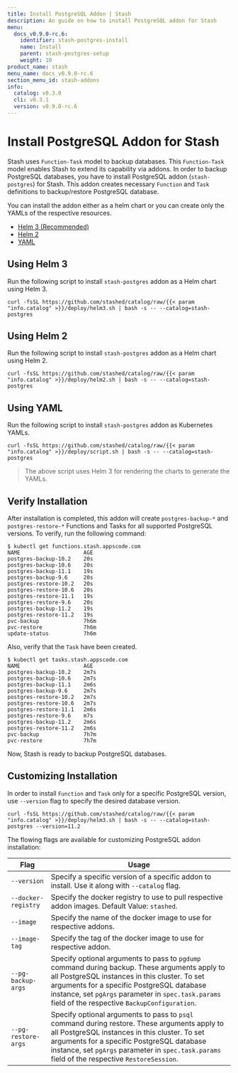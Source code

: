 ```yaml
---
title: Install PostgreSQL Addon | Stash
description: An guide on how to install PostgreSQL addon for Stash
menu:
  docs_v0.9.0-rc.6:
    identifier: stash-postgres-install
    name: Install
    parent: stash-postgres-setup
    weight: 10
product_name: stash
menu_name: docs_v0.9.0-rc.6
section_menu_id: stash-addons
info:
  catalog: v0.3.0
  cli: v0.3.1
  version: v0.9.0-rc.6
---
```


# Install PostgreSQL Addon for Stash

Stash uses `Function-Task` model to backup databases. This `Function-Task` model enables Stash to extend its capability via addons. In order to backup PostgreSQL databases, you have to install PostgreSQL addon (`stash-postgres`) for Stash. This addon creates necessary `Function` and `Task` definitions to backup/restore PostgreSQL database.

You can install the addon either as a helm chart or you can create only the YAMLs of the respective resources.

<ul class="nav nav-tabs" id="installerTab" role="tablist">
  <li class="nav-item">
    <a class="nav-link active" id="helm3-tab" data-toggle="tab" href="#helm3" role="tab" aria-controls="helm3" aria-selected="true">Helm 3 (Recommended)</a>
  </li>
  <li class="nav-item">
    <a class="nav-link" id="helm2-tab" data-toggle="tab" href="#helm2" role="tab" aria-controls="helm2" aria-selected="false">Helm 2</a>
  </li>
  <li class="nav-item">
    <a class="nav-link" id="script-tab" data-toggle="tab" href="#script" role="tab" aria-controls="script" aria-selected="false">YAML</a>
  </li>
</ul>
<div class="tab-content" id="installerTabContent">
  <div class="tab-pane fade show active" id="helm3" role="tabpanel" aria-labelledby="helm3-tab">

## Using Helm 3

Run the following script to install `stash-postgres` addon as a Helm chart using Helm 3.

```console
curl -fsSL https://github.com/stashed/catalog/raw/{{< param "info.catalog" >}}/deploy/helm3.sh | bash -s -- --catalog=stash-postgres
```

</div>
<div class="tab-pane fade" id="helm2" role="tabpanel" aria-labelledby="helm2-tab">

## Using Helm 2

Run the following script to install `stash-postgres` addon as a Helm chart using Helm 2.

```console
curl -fsSL https://github.com/stashed/catalog/raw/{{< param "info.catalog" >}}/deploy/helm2.sh | bash -s -- --catalog=stash-postgres
```

</div>
<div class="tab-pane fade" id="script" role="tabpanel" aria-labelledby="script-tab">

## Using YAML

Run the following script to install `stash-postgres` addon as Kubernetes YAMLs.

```console
curl -fsSL https://github.com/stashed/catalog/raw/{{< param "info.catalog" >}}/deploy/script.sh | bash -s -- --catalog=stash-postgres
```

>The above script uses Helm 3 for rendering the charts to generate the YAMLs.

</div>
</div>

## Verify Installation

After installation is completed, this addon will create `postgres-backup-*` and `postgres-restore-*` Functions and Tasks for all supported PostgreSQL versions. To verify, run the following command:

```console
$ kubectl get functions.stash.appscode.com
NAME                    AGE
postgres-backup-10.2    20s
postgres-backup-10.6    20s
postgres-backup-11.1    19s
postgres-backup-9.6     20s
postgres-restore-10.2   20s
postgres-restore-10.6   20s
postgres-restore-11.1   19s
postgres-restore-9.6    20s
postgres-backup-11.2    19s
postgres-restore-11.2   19s
pvc-backup              7h6m
pvc-restore             7h6m
update-status           7h6m
```

Also, verify that the `Task` have been created.

```console
$ kubectl get tasks.stash.appscode.com
NAME                    AGE
postgres-backup-10.2    2m7s
postgres-backup-10.6    2m7s
postgres-backup-11.1    2m6s
postgres-backup-9.6     2m7s
postgres-restore-10.2   2m7s
postgres-restore-10.6   2m7s
postgres-restore-11.1   2m6s
postgres-restore-9.6    m7s
postgres-backup-11.2    2m6s
postgres-restore-11.2   2m6s
pvc-backup              7h7m
pvc-restore             7h7m
```

Now, Stash is ready to backup PostgreSQL databases.

## Customizing Installation

In order to install `Function` and `Task` only for a specific PostgreSQL version, use `--version` flag to specify the desired database version.

```console
curl -fsSL https://github.com/stashed/catalog/raw/{{< param "info.catalog" >}}/deploy/helm3.sh | bash -s -- --catalog=stash-postgres --version=11.2
```

The flowing flags are available for customizing PostgreSQL addon installation:

| Flag                | Usage                                                                                                                                                                                                                                                                                              |
| ------------------- | -------------------------------------------------------------------------------------------------------------------------------------------------------------------------------------------------------------------------------------------------------------------------------------------------- |
| `--version`         | Specify a specific version of a specific addon to install. Use it along with `--catalog` flag.                                                                                                                                                                                                     |
| `--docker-registry` | Specify the docker registry to use to pull respective addon images. Default Value: `stashed`.                                                                                                                                                                                                      |
| `--image`           | Specify the name of the docker image to use for respective addons.                                                                                                                                                                                                                                 |
| `--image-tag`       | Specify the tag of the docker image to use for respective addon.                                                                                                                                                                                                                                   |
| `--pg-backup-args`  | Specify optional arguments to pass to `pgdump` command during backup. These arguments apply to all PostgreSQL instances in this cluster. To set arguments for a specific PostgreSQL database instance, set `pgArgs` parameter in `spec.task.params` field of the respective `BackupConfiguration`. |
| `--pg-restore-args` | Specify optional arguments to pass to `psql` command during restore. These arguments apply to all PostgreSQL instances in this cluster. To set arguments for a specific PostgreSQL database instance, set `pgArgs` parameter in `spec.task.params` field of the respective `RestoreSession`.       |
